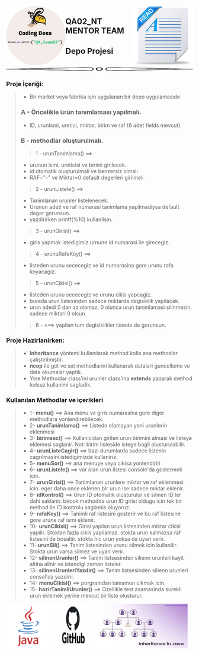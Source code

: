 <img src="src/pngs/readme.png" width="160px" height="160px" align="right"/>
<img src="src/pngs/logoy.png" width="160px" height="160px" align="left"/>

## QA02_NT MENTOR TEAM
## Depo Projesi

<img src="src/pngs/line.png" width="800px" height="10px"  align="center"/>

### Proje İçeriği:
> - Bir market veya fabrika için uygulanan bir depo uygulamasıdır.
> ### A - Öncelikle ürün tanımlaması yapılmalı. 
> - ID, urunIsmi, uretici, miktar, birim ve raf (6 adet fields mevcut).
> ### B - methodlar oluşturulmalı.
>>  1 - urunTanımlama() ==> 
> - urunun ismi, ureticisi ve birimi girilecek.
> - id otomatik oluşturulmali ve benzersiz olmalı
> - RAF="-" ve Miktar=0 default degerleri girilmeli
>>  2 - urunListele() ==> 
> - Tanimlanan urunler listelenecek. 
> - Urunun adeti ve raf numarasi tanimlama yapilmadiysa default deger gorunsun.
> - yazdirirken printf(%10) kullanilsin.
>>  3 - urunGirisi() ==> 
> - giris yapmak istedigimiz urnune id numarasi ile girecegiz.
>> 4 - urunuRafaKoy() ==> 
> - listeden urunu sececegiz ve id numarasina gore urunu rafa koyacagiz.
>> 5 - urunCikisi() ==> 
> - listeden urunu sececegiz ve urunu cikis yapcagiz. 
> - burada urun listesinden sadece miktarda degisiklik yapilacak.
> - urun adedi 0 dan az olamaz. 0 olunca urun tanimlamasi silinmesin. sadece miktari 0 olsun.
>> 6 - ===> yapilan tum degisiklikler listede de gorunsun.

### Proje Hazirlanirken:
> - **Inheritance** yöntemi kullanılarak method kolla ana methodlar çalıştırılmıştır.
> - **ncop** ile get ve set methodlarini kullanarak datalari guncelleme ve data okumalar yaptik.
> - Yine Methodlar class’ini urunler class’ina **extends** yaparak method kolsuz kullanimi sagladik.

### Kullanılan Methodlar ve içerikleri
> - 1- **menu()** ==> Ana menu ve giris numarasina gore diger methodlara yonlendirebilecek.
> - 2- **urunTanimlama()** ==> Listede olamayan yeni urunlerin eklenmesi
> - 3- **birimsec()** ==> Kullanicidan girilen urun birimini almasi ve listeye eklemesi saglanir.
    Not: birim listeside istege bagli olusturulabilir.
> - 4- **urunListeCagir()** ==> bazi durumlarda sadece listenin cagrilmasini istedigimizde kullaniriz.
> - 5- **menuSor()** ==> ana menuye veya cikisa yonlendiriri
> - 6- **urunListele()** ==> var olan urun listesi console'da gostermek icin.
> - 7- **urunGirisi()** ==> Tanimlanan urunlere miktar ve raf eklenmesi icin.
    eger daha once eklenen bir urun ise sadece miktar eklenir.
> - 8- **idKontrol()** ==> Urun ID otomatik olusturulur ve silinen ID ler dahi saklanir.
    bircok methodda urun ID girisi oldugu icin tek bir method ile ID kontrolu saglamis oluyoruz.
> - 9- **rafaKoy()** ==> Tanimli raf listesini gosterir ve bu raf listesine gore urune raf ismi eklenir.
> - 10- **urunCikisi()** ==> Girisi yapilan urun listesinden miktar cikisi yapilir. Stoktan fazla cikis yapilamaz.
    stokta urun kalmazsa raf listesini de bosaltir. stokta hic urun yoksa da uyari verir.
> - 11- **urunSil()** ==> Tanim listesinden urunu silmek icin kullanilir. Stokta urun varsa silmez ve uyari verir.
> - 12- **silinenUrunler()** ==> Tanim listsesinden silienn urunleri kayit altina alinir ve istendigi zaman listeler.
> - 13- **silinenUrunleriYazdir()** ==> Tanim listsesinden silienn urunleri consol'da yazdirir.
> - 14- **menuCikisi()** ==> porgramdan tamamen cikmak icin.
> - 15- **hazirTanimliUrunler()** ==> Ozellikle test asamasinda surekli urun eklemek yerine mevcut bir liste olusturur.


<img src="src/pngs/java.png" width="120px" height="120px" align="left"/>
<img src="src/pngs/git.png" width="120px" height="120px" align="left"/>
<img src="src/pngs/download.jpeg" width="250px" height="120px" align="left"/>